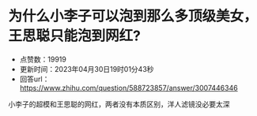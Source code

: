 # 为什么小李子可以泡到那么多顶级美女，王思聪只能泡到网红?
- 点赞数：19919
- 更新时间：2023年04月30日19时01分43秒
- 回答url：https://www.zhihu.com/question/588723857/answer/3007446346
<body>
 <p data-pid="xjD5ypOp">小李子的超模和王思聪的网红，两者没有本质区别，洋人滤镜没必要太深</p>
</body>